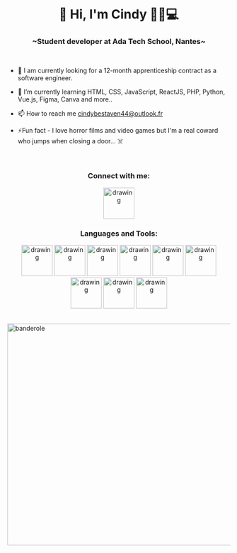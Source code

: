  <h1 align='center'>🌸 Hi, I'm Cindy 👩🏻💻</>

<h3 align='center'>~Student developer at Ada Tech School, Nantes~</h3></br>

- 📖 I am currently looking for a 12-month apprenticeship contract as a software engineer.
  
- 🌱 I’m currently learning HTML, CSS, JavaScript, ReactJS, PHP, Python, Vue.js, Figma, Canva and more..
- 📫 How to reach me cindybestaven44@outlook.fr
- ⚡Fun fact - I love horror films and video games but I'm a real coward who jumps when closing a door... ☠️ 

</br>
<h3 align='center'>Connect with me:</h3>

<p align="center">
<a href="https://www.linkedin.com/in/cindybestaven/"><img src="https://github.com/CindyBestaven/CindyBestaven/assets/115542526/2dfa2cee-61ce-4b09-998d-ec5ff47d9070" alt="drawing" width="70" /><a href="https://www.linkedin.com/in/cindybestaven/"></a>
</p>

<h3 align='center'>Languages and Tools:</h3>

<p align='center'>
<img src='https://github.com/CindyBestaven/CindyBestaven/assets/115542526/0c42ddfe-1be6-4fea-adcf-c70e2dbe7b7e'  alt="drawing" width="70"/>
<img src="https://github.com/CindyBestaven/CindyBestaven/assets/115542526/18fb31d8-5087-4200-bcb9-be69bb79f313" alt="drawing" width="70" />
<img src="https://github.com/CindyBestaven/CindyBestaven/assets/115542526/478ec759-ba1a-44f9-9007-988c27bddad7" alt="drawing" width="70" />
<img src="https://github.com/CindyBestaven/CindyBestaven/assets/115542526/cc8df2b2-20ac-46e6-b5ab-1e73fb1600c3" alt="drawing" width="70" />
<img src="https://github.com/CindyBestaven/CindyBestaven/assets/115542526/c5da0469-ccdb-4ab1-9f6f-f14d2f6a6369" alt="drawing" width="70" />
<img src="https://github.com/CindyBestaven/CindyBestaven/assets/115542526/beb386f5-8e2c-4527-bba0-761fbb1e64a3" alt="drawing" width="70" />
<img src="https://github.com/CindyBestaven/CindyBestaven/assets/115542526/8365a4a2-4eb2-4414-bf9a-e2b2b4a6baec" alt="drawing" width="70" />
<img src="https://github.com/CindyBestaven/CindyBestaven/assets/115542526/d970bb60-73d5-4a20-8fab-65ab93e54328" alt="drawing" width="70" />
<img src="https://github.com/CindyBestaven/CindyBestaven/assets/115542526/c79962f7-6045-4b26-a424-34e18d2b46df" alt="drawing" width="70" />
</p>
</br>

<img src="https://github.com/CindyBestaven/CindyBestaven/assets/115542526/c0caad3f-129f-43cc-a76e-a5d3a71c76cf" alt="banderole" width="1000" height="500"/>

